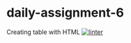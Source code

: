 # daily-assignment-6
Creating table with HTML
[![linter](https://github.com/Santiago-zavala-barrett/daily-assignment-6/workflows/linter/badge.svg)](https://github.com/marketplace/actions/super-linter)
